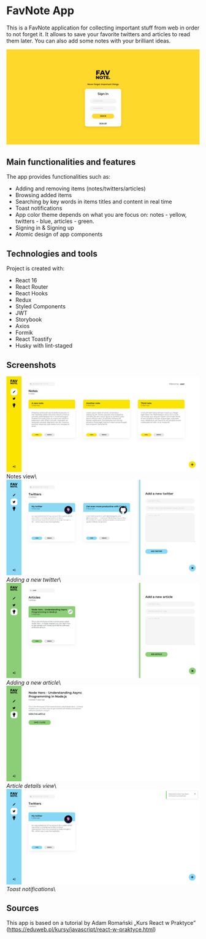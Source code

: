 # FavNote App

This is a FavNote application for collecting important stuff from web in order to not forget it. It allows to save your favorite twitters and articles to read them later. You can also add some notes with your brilliant ideas.

![Sing-in view](./screenshots/fv5.png)

## Main functionalities and features

The app provides functionalities such as:

- Adding and removing items (notes/twitters/articles)
- Browsing added items
- Searching by key words in items titles and content in real time
- Toast notifications
- App color theme depends on what you are focus on: notes - yellow, twitters - blue, articles - green.
- Signing in & Signing up
- Atomic design of app components

## Technologies and tools

Project is created with:

- React 16
- React Router
- React Hooks
- Redux
- Styled Components
- JWT
- Storybook
- Axios
- Formik
- React Toastify
- Husky with lint-staged

## Screenshots

![](./screenshots/fv1.png)
Notes view\\
![](./screenshots/fv2.png)
_Adding a new twitter_\\
![](./screenshots/fv4.png)
_Adding a new article_\\
![](./screenshots/fv3.png)
_Article details view_\\
![](./screenshots/fv0.png)
_Toast notifications_\\

## Sources

This app is based on a tutorial by Adam Romański „Kurs React w Praktyce” (https://eduweb.pl/kursy/javascript/react-w-praktyce.html)
